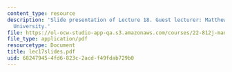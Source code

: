```yaml
---
content_type: resource
description: 'Slide presentation of Lecture 18. Guest lecturer: Matthew Bunn, Harvard
  University.'
file: https://ol-ocw-studio-app-qa.s3.amazonaws.com/courses/22-812j-managing-nuclear-technology-spring-2004/682479454fd6823c2acdf49fdab729b0_lec17slides.pdf
file_type: application/pdf
resourcetype: Document
title: lec17slides.pdf
uid: 68247945-4fd6-823c-2acd-f49fdab729b0
---
```

